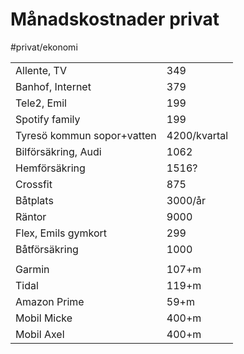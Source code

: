 # Månadskostnader privat
 #privat/ekonomi

|                            |              |
|----------------------------|--------------|
| Allente, TV                | 349          |
| Banhof, Internet           | 379          |
| Tele2, Emil                | 199          |
| Spotify family             | 199          |
| Tyresö kommun sopor+vatten | 4200/kvartal |
| Bilförsäkring, Audi        | 1062         |
| Hemförsäkring              | 1516?        |
| Crossfit                   | 875          |
| Båtplats                   | 3000/år      |
| Räntor                     | 9000         |
| Flex, Emils gymkort        | 299          |
| Båtförsäkring              | 1000         |
|                            |              |
| Garmin                     | 107+m        |
| Tidal                      | 119+m        |
| Amazon Prime               | 59+m         |
| Mobil Micke                | 400+m        |
| Mobil Axel                 | 400+m        |

